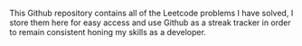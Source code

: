 This Github repository contains all of the Leetcode problems I have solved, I store them here for easy access and use Github as a streak tracker in order to remain consistent honing my skills as a developer.
